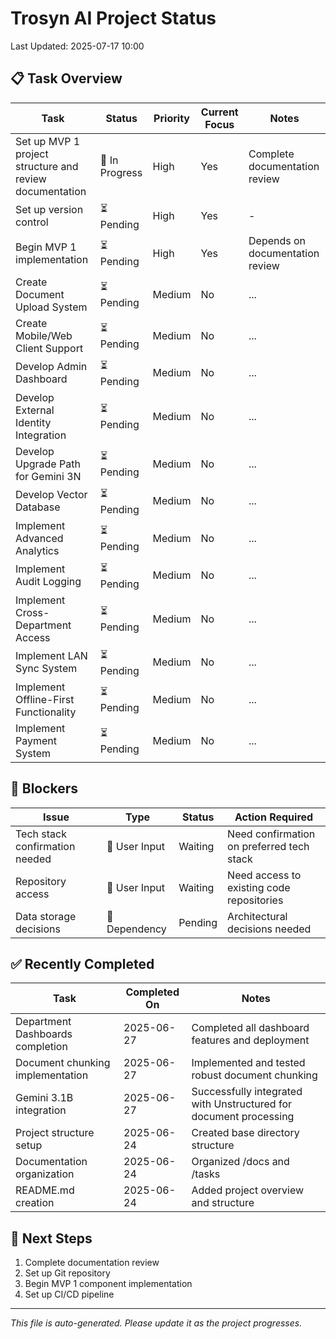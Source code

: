 # Trosyn AI Project Status
Last Updated: 2025-07-17 10:00

## 📋 Task Overview
| Task                                                     | Status        | Priority | Current Focus | Notes                                    |
| -------------------------------------------------------- | ------------- | -------- | ------------- | ---------------------------------------- |
| Set up MVP 1 project structure and review documentation  | 🔄 In Progress | High     | Yes           | Complete documentation review            |
| Set up version control                                   | ⏳ Pending    | High     | Yes           | -                                        |
| Begin MVP 1 implementation                               | ⏳ Pending    | High     | Yes           | Depends on documentation review          |
| Create Document Upload System                            | ⏳ Pending    | Medium   | No            | ...                                      |
| Create Mobile/Web Client Support                         | ⏳ Pending    | Medium   | No            | ...                                      |
| Develop Admin Dashboard                                  | ⏳ Pending    | Medium   | No            | ...                                      |
| Develop External Identity Integration                    | ⏳ Pending    | Medium   | No            | ...                                      |
| Develop Upgrade Path for Gemini 3N                       | ⏳ Pending    | Medium   | No            | ...                                      |
| Develop Vector Database                                  | ⏳ Pending    | Medium   | No            | ...                                      |
| Implement Advanced Analytics                             | ⏳ Pending    | Medium   | No            | ...                                      |
| Implement Audit Logging                                  | ⏳ Pending    | Medium   | No            | ...                                      |
| Implement Cross-Department Access                        | ⏳ Pending    | Medium   | No            | ...                                      |
| Implement LAN Sync System                                | ⏳ Pending    | Medium   | No            | ...                                      |
| Implement Offline-First Functionality                    | ⏳ Pending    | Medium   | No            | ...                                      |
| Implement Payment System                                 | ⏳ Pending    | Medium   | No            | ...                                      |

## 🚧 Blockers
| Issue                          | Type          | Status  | Action Required                          |
| ------------------------------ | ------------- | ------- | ---------------------------------------- |
| Tech stack confirmation needed | 🔶 User Input | Waiting | Need confirmation on preferred tech stack|
| Repository access              | 🔶 User Input | Waiting | Need access to existing code repositories|
| Data storage decisions         | 🔷 Dependency | Pending | Architectural decisions needed           |

## ✅ Recently Completed
| Task                               | Completed On | Notes                                                      |
| ---------------------------------- | ------------ | ---------------------------------------------------------- |
| Department Dashboards completion   | 2025-06-27   | Completed all dashboard features and deployment            |
| Document chunking implementation   | 2025-06-27   | Implemented and tested robust document chunking            |
| Gemini 3.1B integration            | 2025-06-27   | Successfully integrated with Unstructured for document processing |
| Project structure setup            | 2025-06-24   | Created base directory structure                           |
| Documentation organization         | 2025-06-24   | Organized /docs and /tasks                                 |
| README.md creation                 | 2025-06-24   | Added project overview and structure                       |

## 📅 Next Steps
1. Complete documentation review
2. Set up Git repository
3. Begin MVP 1 component implementation
4. Set up CI/CD pipeline

---
*This file is auto-generated. Please update it as the project progresses.*
